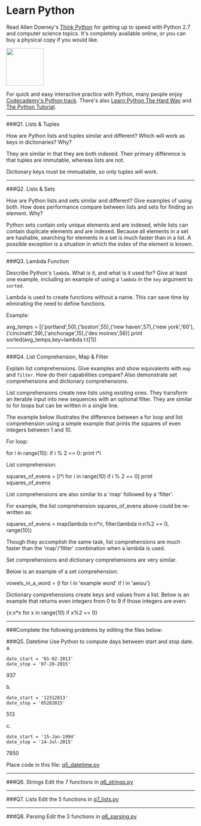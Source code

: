 # Learn Python

Read Allen Downey's [Think Python](http://www.greenteapress.com/thinkpython/) for getting up to speed with Python 2.7 and computer science topics. It's completely available online, or you can buy a physical copy if you would like.

<a href="http://www.greenteapress.com/thinkpython/"><img src="img/think_python.png" style="width: 100px;" target="_blank"></a>

For quick and easy interactive practice with Python, many people enjoy [Codecademy's Python track](http://www.codecademy.com/en/tracks/python). There's also [Learn Python The Hard Way](http://learnpythonthehardway.org/book/) and [The Python Tutorial](https://docs.python.org/2/tutorial/).

---

###Q1. Lists &amp; Tuples

How are Python lists and tuples similar and different? Which will work as keys in dictionaries? Why?

They are similar in that they are both indexed. Their primary difference is that tuples are immutable, whereas lists are not.

Dictionary keys must be immuatable, so only tuples will work.

---

###Q2. Lists &amp; Sets

How are Python lists and sets similar and different? Give examples of using both. How does performance compare between lists and sets for finding an element. Why?

Python sets contain only unique elements and are indexed, while lists can contain duplicate elements and are indexed. Because all elements in a set are hashable, searching for elements in a set is much faster than in a list. A possible exception is a situation in which the index of the element is known.

---

###Q3. Lambda Function

Describe Python's `lambda`. What is it, and what is it used for? Give at least one example, including an example of using a `lambda` in the `key` argument to `sorted`.

Lambda is used to create functions without a name. This can save time by eliminating the need to define functions.

Example:

avg_temps = [('portland',50),('boston',55),('new haven',57),('new york','60'),('cincinatti',59),('anchorage',15),('des moines',56)]
print sorted(avg_temps,key=lambda t:t[1])



---

###Q4. List Comprehension, Map &amp; Filter

Explain list comprehensions. Give examples and show equivalents with `map` and `filter`. How do their capabilities compare? Also demonstrate set comprehensions and dictionary comprehensions.

List comprehensions create new lists using existing ones. They transform an iterable input into new sequences with an optional filter. They are similar to for loops but can be written in a single line.

The example below illustrates the difference between a for loop and list comprehension using a simple example that prints the squares of even integers between 1 and 10.

For loop:

for i in range(10):
  if i % 2 == 0:
    print i*i
    
List comprehension:

squares_of_evens = [i*i for i in range(10) if i % 2 == 0]
print squares_of_evens

List comprehensions are also similar to a 'map' followed by a 'filter'.

For example, the list comprehension squares_of_evens above could be re-written as:

squares_of_evens = map(lambda n:n*n, filter(lambda n:n%2 == 0, range(10))

Though they accomplish the same task, list comprehensions are much faster than the 'map'/'filter' combination when a lambda is used.

Set comprehensions and dictionary comprehensions are very similar.

Below is an example of a set comprehension:

vowels_in_a_word = {l for l in 'example word' if l in 'aeiou'}

Dictionary comprehensions create keys and values from a list. Below is an example that returns even integers from 0 to 9 if those integers are even:

{x:x*x for x in range(10) if x%2 == 0}

---

###Complete the following problems by editing the files below:

###Q5. Datetime
Use Python to compute days between start and stop date.   
a.  

```
date_start = '01-02-2013'    
date_stop = '07-28-2015'
```

937

b.  
```
date_start = '12312013'  
date_stop = '05282015'  
```

513

c.  
```
date_start = '15-Jan-1994'      
date_stop = '14-Jul-2015'  
```

7850

Place code in this file: [q5_datetime.py](python/q5_datetime.py)

---

###Q6. Strings
Edit the 7 functions in [q6_strings.py](python/q6_strings.py)

---

###Q7. Lists
Edit the 5 functions in [q7_lists.py](python/q7_lists.py)

---

###Q8. Parsing
Edit the 3 functions in [q8_parsing.py](python/q8_parsing.py)






